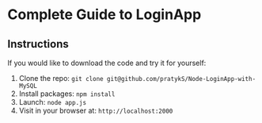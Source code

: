 # Complete Guide to LoginApp

## Instructions

If you would like to download the code and try it for yourself:

1. Clone the repo: `git clone git@github.com/pratykS/Node-LoginApp-with-MySQL`
2. Install packages: `npm install`
3. Launch: `node app.js`
4. Visit in your browser at: `http://localhost:2000`

